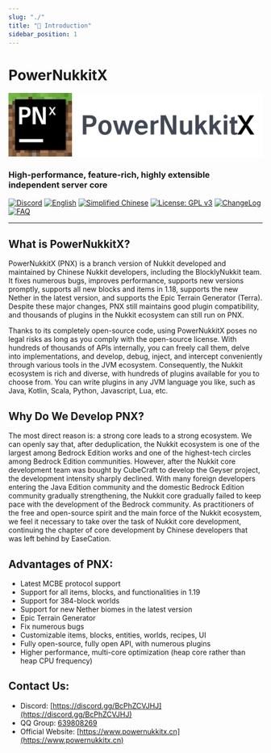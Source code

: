 ```yaml
---
slug: "./"
title: "📖 Introduction"
sidebar_position: 1
---
```

# PowerNukkitX  

![PNX Banner](./image/PNX_BANNER.png)  

<h3>High-performance, feature-rich, highly extensible independent server core</h3>  

[![Discord](https://img.shields.io/discord/944227466912870410?color=7289da&logo=discord&logoColor=white&style=flat-square)](https://discord.gg/BcPhZCVJHJ)
[![English](https://img.shields.io/badge/English-Click%20me-purple?style=flat-square)](https://www.powernukkitx.com/doc/en-us/PowerNukkitX.html)
[![Simplified Chinese](https://img.shields.io/badge/Simplified%20Chinese-Click%20me-purple?style=flat-square)](https://powernukkitx.com/doc/zh-cn/PowerNukkitX.html)
[![License: GPL v3](https://img.shields.io/badge/License-GPL%20v3-blue.svg?style=flat-square)](https://github.com/PowerNukkitX/PowerNukkitX/blob/master/LICENSE)
[![ChangeLog](https://img.shields.io/badge/Changelog-blue?style=flat-square)](https://github.com/PowerNukkitX/PowerNukkitX/blob/master/blob/zh-hans/CHANGELOG.md)
[![FAQ](https://img.shields.io/badge/FAQ-blue?style=flat-square)](https://www.powernukkitx.com/doc/zh-cn/faq/common.html)

-----  

## What is PowerNukkitX?  

PowerNukkitX (PNX) is a branch version of Nukkit developed and maintained by Chinese Nukkit developers, including the BlocklyNukkit team. It fixes numerous bugs, improves performance, supports new versions promptly, supports all new blocks and items in 1.18, supports the new Nether in the latest version, and supports the Epic Terrain Generator (Terra). Despite these major changes, PNX still maintains good plugin compatibility, and thousands of plugins in the Nukkit ecosystem can still run on PNX.

Thanks to its completely open-source code, using PowerNukkitX poses no legal risks as long as you comply with the open-source license. With hundreds of thousands of APIs internally, you can freely call them, delve into implementations, and develop, debug, inject, and intercept conveniently through various tools in the JVM ecosystem. Consequently, the Nukkit ecosystem is rich and diverse, with hundreds of plugins available for you to choose from. You can write plugins in any JVM language you like, such as Java, Kotlin, Scala, Python, Javascript, Lua, etc.

## Why Do We Develop PNX?  

The most direct reason is: a strong core leads to a strong ecosystem. 
We can openly say that, after deduplication, the Nukkit ecosystem is one of the largest among Bedrock Edition works and one of the highest-tech circles among Bedrock Edition communities. However, after the Nukkit core development team was bought by CubeCraft to develop the Geyser project, the development intensity sharply declined. With many foreign developers entering the Java Edition community and the domestic Bedrock Edition community gradually strengthening, the Nukkit core gradually failed to keep pace with the development of the Bedrock community. As practitioners of the free and open-source spirit and the main force of the Nukkit ecosystem, we feel it necessary to take over the task of Nukkit core development, continuing the chapter of core development by Chinese developers that was left behind by EaseCation.

## Advantages of PNX:  

- Latest MCBE protocol support
- Support for all items, blocks, and functionalities in 1.19
- Support for 384-block worlds
- Support for new Nether biomes in the latest version
- Epic Terrain Generator
- Fix numerous bugs
- Customizable items, blocks, entities, worlds, recipes, UI
- Fully open-source, fully open API, with numerous plugins
- Higher performance, multi-core optimization (heap core rather than heap CPU frequency)

## Contact Us:  

- Discord: [https://discord.gg/BcPhZCVJHJ](https://discord.gg/BcPhZCVJHJ)
- QQ Group: [639808269](https://jq.qq.com/?_wv=1027&k=6rm3gbUI)
- Official Website: [https://www.powernukkitx.cn](https://www.powernukkitx.cn)
